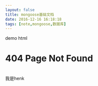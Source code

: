 ```yaml
---
layout: false
title: mongoose基础文档
date: 2016-12-16 16:18:18
tags: [note,mongoose,数据库]
---
```


demo html
<!-- more --> 
<html>
<head>
    <meta charset="UTF-8" />
    <title>公益404</title>
</head>
<body>
<h1>404 Page Not Found</h1>
<br>
我是henk

<br>
</body>
</html>